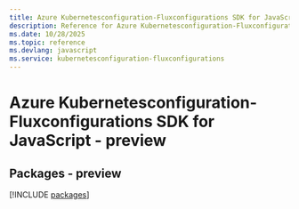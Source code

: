 ```yaml
---
title: Azure Kubernetesconfiguration-Fluxconfigurations SDK for JavaScript
description: Reference for Azure Kubernetesconfiguration-Fluxconfigurations SDK for JavaScript
ms.date: 10/28/2025
ms.topic: reference
ms.devlang: javascript
ms.service: kubernetesconfiguration-fluxconfigurations
---
```

# Azure Kubernetesconfiguration-Fluxconfigurations SDK for JavaScript - preview
## Packages - preview
[!INCLUDE [packages](kubernetesconfiguration-fluxconfigurations-index.md)]